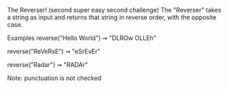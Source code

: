 The Reverser! (second super easy second challenge)
The "Reverser" takes a string as input and returns that string in reverse order, with the opposite case.

Examples
reverse("Hello World") ➞ "DLROw OLLEh"

reverse("ReVeRsE") ➞ "eSrEvEr"

reverse("Radar") ➞ "RADAr"

Note: punctuation is not checked 
